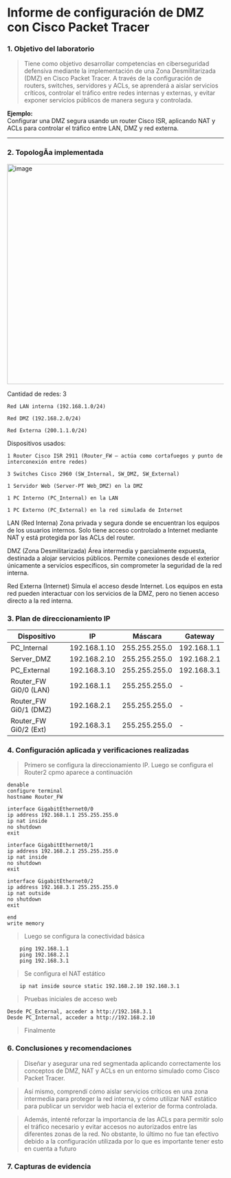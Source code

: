 # Informe de configuración de DMZ con Cisco Packet Tracer


### 1. Objetivo del laboratorio

> Tiene como objetivo desarrollar competencias en ciberseguridad defensiva mediante la implementación de una Zona Desmilitarizada (DMZ) en Cisco Packet Tracer.
A través de la configuración de routers, switches, servidores y ACLs, se aprenderá a aislar servicios críticos, controlar el tráfico entre redes internas y externas, y evitar exponer servicios públicos de manera segura y controlada.

**Ejemplo:**  
Configurar una DMZ segura usando un router Cisco ISR, aplicando NAT y ACLs para controlar el tráfico entre LAN, DMZ y red externa.

---

### 2. TopologÃ­a implementada
<img width="970" height="512" alt="image" src="https://github.com/user-attachments/assets/65ca8f9c-7653-4f53-8c13-d62eab053ff5" />

Cantidad de redes: 3

    Red LAN interna (192.168.1.0/24)

    Red DMZ (192.168.2.0/24)

    Red Externa (200.1.1.0/24)

Dispositivos usados:

    1 Router Cisco ISR 2911 (Router_FW – actúa como cortafuegos y punto de interconexión entre redes)

    3 Switches Cisco 2960 (SW_Internal, SW_DMZ, SW_External)

    1 Servidor Web (Server-PT Web_DMZ) en la DMZ

    1 PC Interno (PC_Internal) en la LAN

    1 PC Externo (PC_External) en la red simulada de Internet

LAN (Red Interna)
        Zona privada y segura donde se encuentran los equipos de los usuarios internos. Solo tiene acceso controlado a Internet mediante NAT y está protegida por las ACLs del router.

DMZ (Zona Desmilitarizada)
        Área intermedia y parcialmente expuesta, destinada a alojar servicios públicos. Permite conexiones desde el exterior únicamente a servicios específicos, sin comprometer la seguridad de la red interna.

Red Externa (Internet)
        Simula el acceso desde Internet. Los equipos en esta red pueden interactuar con los servicios de la DMZ, pero no tienen acceso directo a la red interna.


### 3. Plan de direccionamiento IP

| Dispositivo             | IP              | Máscara           | Gateway           |
|-------------------------|------------------|-------------------|-------------------|
| PC_Internal             | 192.168.1.10     | 255.255.255.0     | 192.168.1.1       |
| Server_DMZ              | 192.168.2.10     | 255.255.255.0     | 192.168.2.1       |
| PC_External             | 192.168.3.10     | 255.255.255.0     | 192.168.3.1       |
| Router_FW Gi0/0 (LAN)   | 192.168.1.1      | 255.255.255.0     |    -              |
| Router_FW Gi0/1 (DMZ)   | 192.168.2.1      | 255.255.255.0     |    -              |
| Router_FW Gi0/2 (Ext)   | 192.168.3.1      | 255.255.255.0     |    -              |


### 4. Configuración aplicada y verificaciones realizadas

> Primero se configura la direccionamiento IP. Luego se configura el Router2 cpmo aparece a continuación

    denable
    configure terminal
    hostname Router_FW
    
    interface GigabitEthernet0/0
    ip address 192.168.1.1 255.255.255.0
    ip nat inside
    no shutdown
    exit
    
    interface GigabitEthernet0/1
    ip address 192.168.2.1 255.255.255.0
    ip nat inside
    no shutdown
    exit
    
    interface GigabitEthernet0/2
    ip address 192.168.3.1 255.255.255.0
    ip nat outside
    no shutdown
    exit
    
    end
    write memory
    
> Luego se configura la conectividad básica

        ping 192.168.1.1   
        ping 192.168.2.1   
        ping 192.168.3.1   
        
> Se configura el NAT estático

        ip nat inside source static 192.168.2.10 192.168.3.1

> Pruebas iniciales de acceso web

    Desde PC_External, acceder a http://192.168.3.1
    Desde PC_Internal, acceder a http://192.168.2.10

> Finalmente



### 6. Conclusiones y recomendaciones

> Diseñar y asegurar una red segmentada aplicando correctamente los conceptos de DMZ, NAT y ACLs en un entorno simulado como Cisco Packet Tracer.

> Así mismo, comprendí cómo aislar servicios críticos en una zona intermedia para proteger la red interna, y cómo utilizar NAT estático para publicar un servidor web hacia el exterior de forma controlada.

> Además, intenté reforzar la importancia de las ACLs para permitir solo el tráfico necesario y evitar accesos no autorizados entre las diferentes zonas de la red. No obstante, lo último no fue tan efectivo debido a la configuración utilizada por lo que es importante tener esto en cuenta a futuro


### 7. Capturas de evidencia

